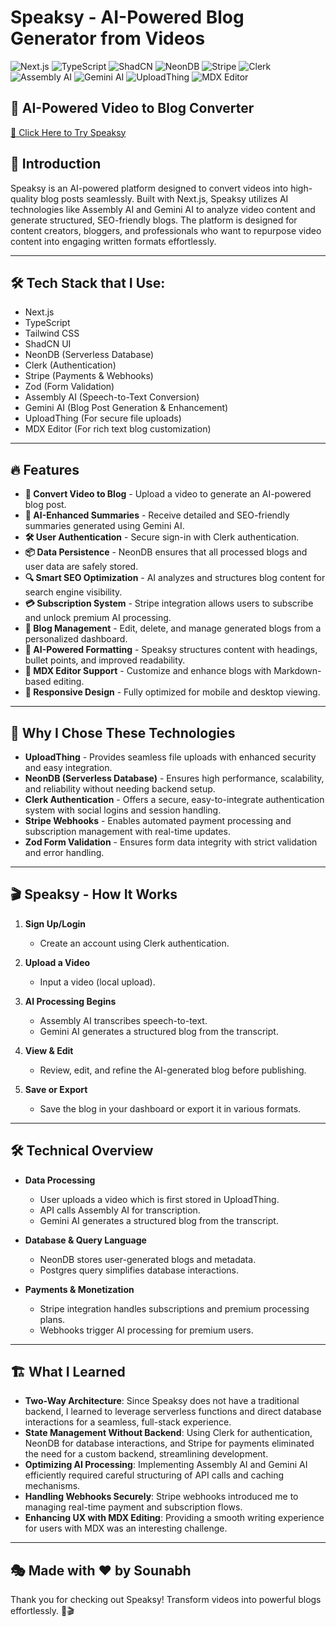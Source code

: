 # Speaksy - AI-Powered Blog Generator from Videos

![Next.js](https://img.shields.io/badge/Next.js-000000?style=for-the-badge&logo=nextdotjs&logoColor=white)
![TypeScript](https://img.shields.io/badge/TypeScript-3178C6?style=for-the-badge&logo=typescript&logoColor=white)
![ShadCN](https://img.shields.io/badge/ShadCN-000000?style=for-the-badge&logo=shadcn&logoColor=white)
![NeonDB](https://img.shields.io/badge/NeonDB-000000?style=for-the-badge&logo=neondb&logoColor=white)
![Stripe](https://img.shields.io/badge/Stripe-008CDD?style=for-the-badge&logo=stripe&logoColor=white)
![Clerk](https://img.shields.io/badge/Clerk-4B5563?style=for-the-badge&logo=clerk&logoColor=white)
![Assembly AI](https://img.shields.io/badge/AssemblyAI-000000?style=for-the-badge&logoColor=white)
![Gemini AI](https://img.shields.io/badge/GeminiAI-4285F4?style=for-the-badge&logo=google&logoColor=white)
![UploadThing](https://img.shields.io/badge/UploadThing-FF9900?style=for-the-badge&logo=uploadthing&logoColor=white)
![MDX Editor](https://img.shields.io/badge/MDXEditor-000000?style=for-the-badge&logo=mdxeditor&logoColor=white)

## 📝 AI-Powered Video to Blog Converter

[🔴 Click Here to Try Speaksy](https://sounabh-speaksy-ai-next.vercel.app/)

## 🚀 Introduction
Speaksy is an AI-powered platform designed to convert videos into high-quality blog posts seamlessly. Built with Next.js, Speaksy utilizes AI technologies like Assembly AI and Gemini AI to analyze video content and generate structured, SEO-friendly blogs. The platform is designed for content creators, bloggers, and professionals who want to repurpose video content into engaging written formats effortlessly.

---

## 🛠 Tech Stack that I Use:

  - Next.js
  - TypeScript
  - Tailwind CSS
  - ShadCN UI
  - NeonDB (Serverless Database)
  - Clerk (Authentication)
  - Stripe (Payments & Webhooks)
  - Zod (Form Validation)
  - Assembly AI (Speech-to-Text Conversion)
  - Gemini AI (Blog Post Generation & Enhancement)
  - UploadThing (For secure file uploads)
  - MDX Editor (For rich text blog customization)

---

## 🔥 Features

- **🎥 Convert Video to Blog** - Upload a video to generate an AI-powered blog post.
- **💬 AI-Enhanced Summaries** - Receive detailed and SEO-friendly summaries generated using Gemini AI.
- **🛠 User Authentication** - Secure sign-in with Clerk authentication.
- **📦 Data Persistence** - NeonDB ensures that all processed blogs and user data are safely stored.
- **🔍 Smart SEO Optimization** - AI analyzes and structures blog content for search engine visibility.
- **💳 Subscription System** - Stripe integration allows users to subscribe and unlock premium AI processing.
- **📂 Blog Management** - Edit, delete, and manage generated blogs from a personalized dashboard.
- **📜 AI-Powered Formatting** - Speaksy structures content with headings, bullet points, and improved readability.
- **📝 MDX Editor Support** - Customize and enhance blogs with Markdown-based editing.
- **📱 Responsive Design** - Fully optimized for mobile and desktop viewing.

---

## 📌 Why I Chose These Technologies

- **UploadThing** - Provides seamless file uploads with enhanced security and easy integration.
- **NeonDB (Serverless Database)** - Ensures high performance, scalability, and reliability without needing backend setup.
- **Clerk Authentication** - Offers a secure, easy-to-integrate authentication system with social logins and session handling.
- **Stripe Webhooks** - Enables automated payment processing and subscription management with real-time updates.
- **Zod Form Validation** - Ensures form data integrity with strict validation and error handling.

---

## 🎬 Speaksy - How It Works

1. **Sign Up/Login**
   - Create an account using Clerk authentication.

2. **Upload a Video**
   - Input a video (local upload).

3. **AI Processing Begins**
   - Assembly AI transcribes speech-to-text.
   - Gemini AI generates a structured blog from the transcript.

4. **View & Edit**
   - Review, edit, and refine the AI-generated blog before publishing.

5. **Save or Export**
   - Save the blog in your dashboard or export it in various formats.

---

## 🛠️ Technical Overview

- **Data Processing**
  - User uploads a video which is first stored in UploadThing.
  - API calls Assembly AI for transcription.
  - Gemini AI generates a structured blog from the transcript.
  
- **Database & Query Language**
  - NeonDB stores user-generated blogs and metadata.
  - Postgres query simplifies database interactions.

- **Payments & Monetization**
  - Stripe integration handles subscriptions and premium processing plans.
  - Webhooks trigger AI processing for premium users.

---

## 🏗 What I Learned

- **Two-Way Architecture**: Since Speaksy does not have a traditional backend, I learned to leverage serverless functions and direct database interactions for a seamless, full-stack experience.
- **State Management Without Backend**: Using Clerk for authentication, NeonDB for database interactions, and Stripe for payments eliminated the need for a custom backend, streamlining development.
- **Optimizing AI Processing**: Implementing Assembly AI and Gemini AI efficiently required careful structuring of API calls and caching mechanisms.
- **Handling Webhooks Securely**: Stripe webhooks introduced me to managing real-time payment and subscription flows.
- **Enhancing UX with MDX Editing**: Providing a smooth writing experience for users with MDX was an interesting challenge.

---

## 🎭 Made with ❤️ by Sounabh

Thank you for checking out Speaksy! Transform videos into powerful blogs effortlessly. 🚀🎬

